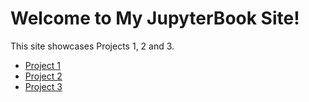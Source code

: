 # Welcome to My JupyterBook Site!

This site showcases Projects 1, 2 and 3.

- [Project 1](Project_1/Project_1_intro.md)
- [Project 2](Project_2/Project_2_intro.md)
- [Project 3](Project_3/Project_3_intro.md)